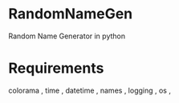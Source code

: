 # RandomNameGen
Random Name Generator in python

# Requirements 
colorama ,
time ,
datetime ,
names ,
logging ,
os ,
